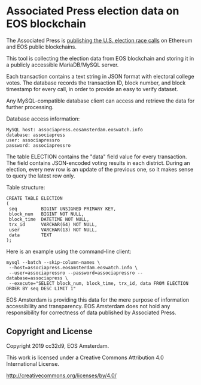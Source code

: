# Associated Press election data on EOS blockchain

The Associated Press is [publishing the U.S. election race
calls](https://developer.ap.org/ap-elections-api/) on Ethereum and EOS
public blockchains. 

This tool is collecting the election data from EOS blockchain and
storing it in a publicly accessible MariaDB/MySQL server.

Each transaction contains a text string in JSON format with electoral
college votes. The database records the transaction ID, block number,
and block timestamp for every call, in order to provide an easy to
verify dataset.

Any MySQL-compatible database client can access and retrieve the data
for further processing.

Database access information:

```
MySQL host: associapress.eosamsterdam.eoswatch.info
database: associapress
user: associapressro
password: associapressro
```

The table ELECTION contains the "data" field value for every
transaction. The field contains JSON-encoded voting results in each
district. During an election, every new row is an update of the
previous one, so it makes sense to query the latest row only.

Table structure:

```
CREATE TABLE ELECTION
(
 seq         BIGINT UNSIGNED PRIMARY KEY,
 block_num   BIGINT NOT NULL,
 block_time  DATETIME NOT NULL,
 trx_id      VARCHAR(64) NOT NULL,
 user        VARCHAR(13) NOT NULL,
 data        TEXT
);
```

Here is an example using the command-line client:

```
mysql --batch --skip-column-names \
 --host=associapress.eosamsterdam.eoswatch.info \
 --user=associapressro --password=associapressro --database=associapress \
 --execute="SELECT block_num, block_time, trx_id, data FROM ELECTION ORDER BY seq DESC LIMIT 1"
```

EOS Amsterdam is providing this data for the mere purpose of
information accessibility and transparency. EOS Amsterdam does not
hold any responsibility for correctness of data published by
Associated Press.



## Copyright and License

Copyright 2019 cc32d9, EOS Amsterdam.

This work is licensed under a Creative Commons Attribution 4.0
International License.

http://creativecommons.org/licenses/by/4.0/
